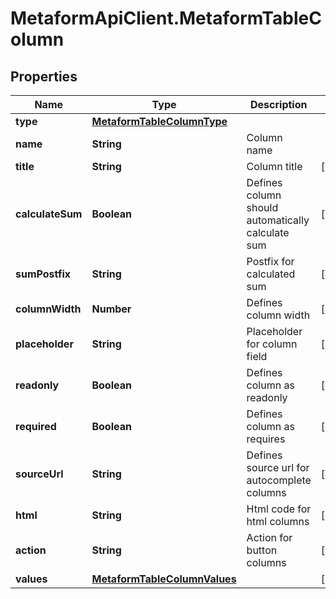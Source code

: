 # MetaformApiClient.MetaformTableColumn

## Properties
Name | Type | Description | Notes
------------ | ------------- | ------------- | -------------
**type** | [**MetaformTableColumnType**](MetaformTableColumnType.md) |  | 
**name** | **String** | Column name | 
**title** | **String** | Column title | [optional] 
**calculateSum** | **Boolean** | Defines column should automatically calculate sum | [optional] 
**sumPostfix** | **String** | Postfix for calculated sum | [optional] 
**columnWidth** | **Number** | Defines column width | [optional] 
**placeholder** | **String** | Placeholder for column field | [optional] 
**readonly** | **Boolean** | Defines column as readonly | [optional] 
**required** | **Boolean** | Defines column as requires | [optional] 
**sourceUrl** | **String** | Defines source url for autocomplete columns | [optional] 
**html** | **String** | Html code for html columns | [optional] 
**action** | **String** | Action for button columns | [optional] 
**values** | [**MetaformTableColumnValues**](MetaformTableColumnValues.md) |  | [optional] 


